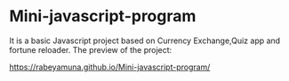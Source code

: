 # Mini-javascript-program
It is a basic Javascript project based on Currency Exchange,Quiz app and fortune reloader.
The preview of the project:

https://rabeyamuna.github.io/Mini-javascript-program/
